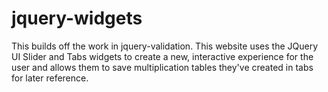 # jquery-widgets
This builds off the work in jquery-validation. This website uses the JQuery UI Slider and Tabs widgets to create a new, interactive experience for the user and allows them to save multiplication tables they've created in tabs for later reference.